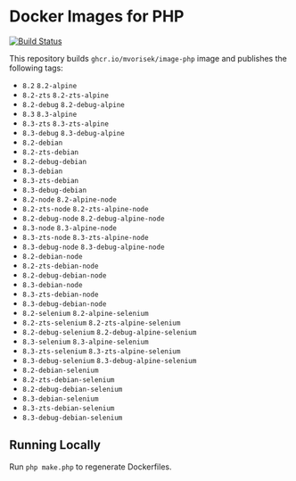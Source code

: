 # Docker Images for PHP

<a href="https://github.com/mvorisek/image-php/actions"><img src="https://github.com/mvorisek/image-php/workflows/CI/badge.svg" alt="Build Status"></a>

This repository builds `ghcr.io/mvorisek/image-php` image and publishes the following tags:

- `8.2` `8.2-alpine`
- `8.2-zts` `8.2-zts-alpine`
- `8.2-debug` `8.2-debug-alpine`
- `8.3` `8.3-alpine`
- `8.3-zts` `8.3-zts-alpine`
- `8.3-debug` `8.3-debug-alpine`
- `8.2-debian`
- `8.2-zts-debian`
- `8.2-debug-debian`
- `8.3-debian`
- `8.3-zts-debian`
- `8.3-debug-debian`
- `8.2-node` `8.2-alpine-node`
- `8.2-zts-node` `8.2-zts-alpine-node`
- `8.2-debug-node` `8.2-debug-alpine-node`
- `8.3-node` `8.3-alpine-node`
- `8.3-zts-node` `8.3-zts-alpine-node`
- `8.3-debug-node` `8.3-debug-alpine-node`
- `8.2-debian-node`
- `8.2-zts-debian-node`
- `8.2-debug-debian-node`
- `8.3-debian-node`
- `8.3-zts-debian-node`
- `8.3-debug-debian-node`
- `8.2-selenium` `8.2-alpine-selenium`
- `8.2-zts-selenium` `8.2-zts-alpine-selenium`
- `8.2-debug-selenium` `8.2-debug-alpine-selenium`
- `8.3-selenium` `8.3-alpine-selenium`
- `8.3-zts-selenium` `8.3-zts-alpine-selenium`
- `8.3-debug-selenium` `8.3-debug-alpine-selenium`
- `8.2-debian-selenium`
- `8.2-zts-debian-selenium`
- `8.2-debug-debian-selenium`
- `8.3-debian-selenium`
- `8.3-zts-debian-selenium`
- `8.3-debug-debian-selenium`

## Running Locally

Run `php make.php` to regenerate Dockerfiles.
